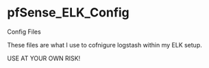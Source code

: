 # pfSense_ELK_Config
Config Files

These files are what I use to cofnigure logstash within my ELK setup.

USE AT YOUR OWN RISK!
